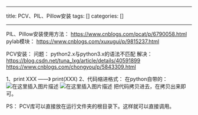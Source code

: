 
--- 
title:  PCV、PIL、Pillow安装 
tags: []
categories: [] 

---
PIL、Pillow安装使用方法： https://www.cnblogs.com/pcat/p/6790058.html pylab模块： https://www.cnblogs.com/xuxugui/p/9815237.html

PCV安装： 问题： python2.x与python3.x的语法不匹配 解决： https://blog.csdn.net/tuna_lxg/article/details/40591899 https://www.cnblogs.com/chongyou/p/5843309.html

1、print XXX ——》 print(XXX) 2、代码缩进格式： 在python自带的： <img src="https://img-blog.csdnimg.cn/20190305203702594." alt="在这里插入图片描述"> <img src="https://img-blog.csdnimg.cn/20190305203730468.?x-oss-process=image/watermark,type_ZmFuZ3poZW5naGVpdGk,shadow_10,text_aHR0cHM6Ly9ibG9nLmNzZG4ubmV0L3p4bV9qaW1pbg==,size_16,color_FFFFFF,t_70" alt="在这里插入图片描述"> 把代码拷贝进去，在拷贝出来即可。

PS： PCV库可以直接放在运行文件夹的根目录下。这样就可以直接调用。
